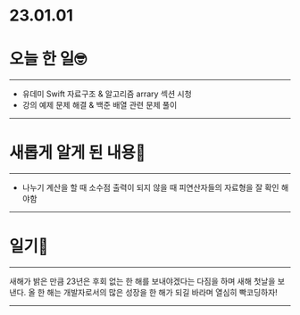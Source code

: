 # 23.01.01

# 오늘 한 일🤓

---

- 유데미 Swift 자료구조 & 알고리즘 arrary 섹션 시청
- 강의 예제 문제 해결 & 백준 배열 관련 문제 풀이

---

# 새롭게 알게 된 내용📖

---

- 나누기 계산을 할 때 소수점 출력이 되지 않을 때 피연산자들의 자료형을 잘 확인 해야함


---

# 일기🌅

---

새해가 밝은 만큼 23년은 후회 없는 한 해를 보내야겠다는 다짐을 하며 새해 첫날을 보낸다. 올 한 해는 개발자로서의 많은 성장을 한 해가 되길 바라며 열심히 빡코딩하자!

---
